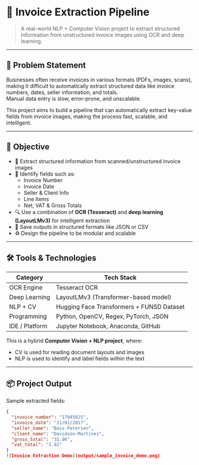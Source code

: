 # 🧾 Invoice Extraction Pipeline

> A real-world NLP + Computer Vision project to extract structured information from unstructured invoice images using OCR and deep learning.

---

## 📌 Problem Statement

Businesses often receive invoices in various formats (PDFs, images, scans), making it difficult to automatically extract structured data like invoice numbers, dates, seller information, and totals.  
Manual data entry is slow, error-prone, and unscalable.

This project aims to build a pipeline that can automatically extract key-value fields from invoice images, making the process fast, scalable, and intelligent.

---

## 🎯 Objective

- 🧠 Extract structured information from scanned/unstructured invoice images
- 🧾 Identify fields such as:
  - Invoice Number
  - Invoice Date
  - Seller & Client Info
  - Line Items
  - Net, VAT & Gross Totals
- 🔍 Use a combination of **OCR (Tesseract)** and **deep learning (LayoutLMv3)** for intelligent extraction
- 💾 Save outputs in structured formats like JSON or CSV
- ♻️ Design the pipeline to be modular and scalable

---

## 🛠️ Tools & Technologies

| Category           | Tech Stack                                   |
|--------------------|----------------------------------------------|
| OCR Engine         | Tesseract OCR                                |
| Deep Learning      | LayoutLMv3 (Transformer-based model)         |
| NLP + CV           | Hugging Face Transformers + FUNSD Dataset    |
| Programming        | Python, OpenCV, Regex, PyTorch, JSON         |
| IDE / Platform     | Jupyter Notebook, Anaconda, GitHub           |

This is a hybrid **Computer Vision + NLP project**, where:
- CV is used for reading document layouts and images
- NLP is used to identify and label fields within the text

---

## 📦 Project Output

Sample extracted fields:

```json
{
  "invoice_number": "17045625",
  "invoice_date": "11/01/2017",
  "seller_name": "Bass-Petersen",
  "client_name": "Davidson-Martinez",
  "gross_total": "31.06",
  "vat_total": "2.82"
}
![Invoice Extraction Demo](output/sample_invoice_demo.png)

